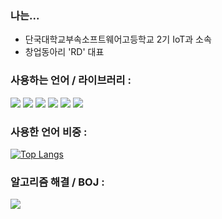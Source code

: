 ### 나는...
- 단국대학교부속소프트웨어고등학교 2기 IoT과 소속
- 창업동아리 'RD' 대표

### 사용하는 언어 / 라이브러리 :
<img src="https://img.shields.io/badge/C++-00599C?style=for-the-badge&logo=cplusplus&logoColor=white"> <img src="https://img.shields.io/badge/JavaScript-F7DF1E?style=for-the-badge&logo=javascript&logoColor=white"> <img src="https://img.shields.io/badge/Vue.js-4FC08D?style=for-the-badge&logo=vue.js&logoColor=white"> <img src="https://img.shields.io/badge/html5-E34F26?style=for-the-badge&logo=html5&logoColor=white"> <img src="https://img.shields.io/badge/css3-1572B6?style=for-the-badge&logo=css3&logoColor=white"> <img src="https://img.shields.io/badge/Python-3776AB?style=for-the-badge&logo=python&logoColor=white">


### 사용한 언어 비중 :
[![Top Langs](https://github-readme-stats.vercel.app/api/top-langs/?username=spooder02)](https://github.com/spooder02/github-readme-stats)

### 알고리즘 해결 / BOJ :
<img src="http://mazassumnida.wtf/api/v2/generate_badge?boj=spooder02">

